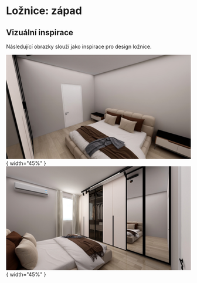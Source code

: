 # Ložnice: západ

## Vizuální inspirace

Následující obrazky slouží jako inspirace pro design ložnice.

![Bedroom front](../static/img/bedroom/bedroom.back.jpg){ width="45%" }
![Bedroom back](../static/img/bedroom/bedroom.front.jpg){ width="45%" }